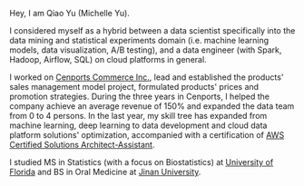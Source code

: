Hey, I am Qiao Yu (Michelle Yu). 

I considered myself as a hybrid between a data scientist specifically into the data mining and statistical experiments domain (i.e. machine learning models, data visualization, A/B testing), and a data engineer (with Spark, Hadoop, Airflow, SQL) on cloud platforms in general. 

I worked on [Cenports Commerce Inc.](https://www.cenports.com/), lead and established the products' sales management model project, formulated products' prices and promotion strategies. During the three years in Cenports, I helped the company achieve an average revenue of 150% and expanded the data team from 0 to 4 persons. In the last year, my skill tree has expanded from machine learning, deep learning to data development and cloud data platform solutions' optimization, accompanied with a certification of [AWS Certified Solutions Architect-Assistant](https://www.credly.com/badges/7195a329-68bc-4f6c-8cc6-6fa95db40224/linked_in_profile). 

I studied MS in Statistics (with a focus on Biostatistics) at [University of Florida](https://en.wikipedia.org/wiki/University_of_Florida) and BS in Oral Medicine at [Jinan University](https://en.wikipedia.org/wiki/Jinan_University).

